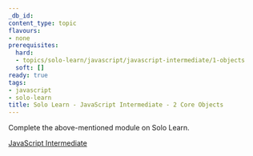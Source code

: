 ```yaml
---
_db_id:
content_type: topic
flavours:
- none
prerequisites:
  hard:
  - topics/solo-learn/javascript/javascript-intermediate/1-objects
  soft: []
ready: true
tags:
- javascript
- solo-learn
title: Solo Learn - JavaScript Intermediate - 2 Core Objects
---
```


Complete the above-mentioned module on Solo Learn.

[JavaScript Intermediate](https://www.sololearn.com/en/learn/courses/javascript-intermediate)